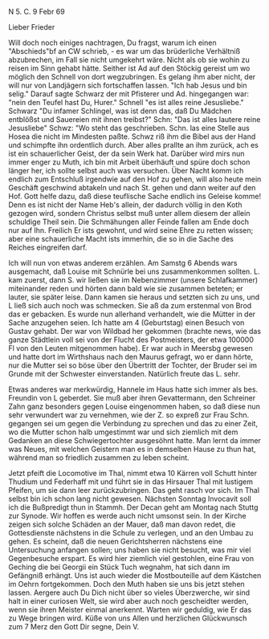 N 5. C. 9 Febr 69

Lieber Frieder

Will doch noch einiges nachtragen, Du fragst, warum ich einen "Abschieds"bf an CW schrieb, - es war um das brüderliche Verhältniß abzubrechen, im Fall sie nicht umgekehrt wäre. Nicht als ob sie wohin zu reisen im Sinn gehabt hätte. Seither ist Ad auf den Stöckig gereist um wo möglich den Schnell von dort wegzubringen. Es gelang ihm aber nicht, der will nur von Landjägern sich fortschaffen lassen. "Ich hab Jesus und bin selig." Darauf sagte Schwarz der mit Pfisterer und Ad. hingegangen war: "nein den Teufel hast Du, Hurer." Schnell "es ist alles reine Jesusliebe." Schwarz "Du infamer Schlingel, was ist denn das, daß Du Mädchen entblößst und Sauereien mit ihnen treibst?" Schn: "Das ist alles lautere reine Jesusliebe" Schwz: "Wo steht das geschrieben. Schn. las eine Stelle aus Hosea die nicht im Mindesten paßte. Schwz riß ihm die Bibel aus der Hand und schimpfte ihn ordentlich durch. Aber alles prallte an ihm zurück, ach es ist ein schauerlicher Geist, der da sein Werk hat. Darüber wird mirs nun immer enger zu Muth, ich bin mit Arbeit überhäuft und spüre doch schon länger her, ich sollte selbst auch was versuchen. Über Nacht komm ich endlich zum Entschluß irgendwie auf den Hof zu gehen, will also heute mein Geschäft geschwind abtakeln und nach St. gehen und dann weiter auf den Hof. Gott helfe dazu, daß diese teuflische Sache endlich ins Geleise komme! Denn es ist nicht der Name Heb's allein, der dadurch völlig in den Koth gezogen wird, sondern Christus selbst muß unter allem diesem der allein schuldige Theil sein. Die Schmähungen aller Feinde fallen am Ende doch nur auf Ihn. Freilich Er ists gewohnt, und wird seine Ehre zu retten wissen; aber eine schauerliche Macht ists immerhin, die so in die Sache des Reiches eingreifen darf.

Ich will nun von etwas anderem erzählen. Am Samstg 6 Abends wars ausgemacht, daß Louise mit Schnürle bei uns zusammenkommen sollten. L. kam zuerst, dann S. wir ließen sie im Nebenzimmer (unsere Schlafkammer) miteinander reden und hörten dann bald wie sie zusammen beteten; er lauter, sie später leise. Dann kamen sie heraus und setzten sich zu uns, und L ließ sich auch noch was schmecken. Sie aß da zum erstenmal von Brod das er gebacken. Es wurde nun allerhand verhandelt, wie die Mütter in der Sache anzugehen seien. Ich hatte am 4 (Geburtstag) einen Besuch von Gustav gehabt. Der war von Wildbad her gekommen (brachte news, wie das ganze Städtlein voll sei von der Flucht des Postmeisters, der etwa 100000 Fl von den Leuten mitgenommen habe). Er war auch in Meersbg gewesen und hatte dort im Wirthshaus nach den Maurus gefragt, wo er dann hörte, nur die Mutter sei so böse über den Übertritt der Tochter, der Bruder sei im Grunde mit der Schwester einverstanden. Natürlich freute das L. sehr.

Etwas anderes war merkwürdig, Hannele im Haus hatte sich immer als bes. Freundin von L geberdet. Sie muß aber ihren Gevattermann, den Schreiner Zahn ganz besonders gegen Louise eingenommen haben, so daß diese nun sehr verwundert war zu vernehmen, wie der Z. so expreß zur Frau Schn. gegangen sei um gegen die Verbindung zu sprechen und das zu einer Zeit, wo die Mutter schon halb umgestimmt war und sich ziemlich mit dem Gedanken an diese Schwiegertochter ausgesöhnt hatte. Man lernt da immer was Neues, mit welchen Geistern man es in demselben Hause zu thun hat, während man so friedlich zusammen zu leben scheint.

Jetzt pfeift die Locomotive im Thal, nimmt etwa 10 Kärren voll Schutt hinter Thudium und Federhaff mit und führt sie in das Hirsauer Thal mit lustigem Pfeifen, um sie dann leer zurückzubringen. Das geht rasch vor sich. Im Thal selbst bin ich schon lang nicht gewesen. Nächsten Sonntag Invocavit soll ich die Bußpredigt thun in Stammh. Der Decan geht am Montag nach Stuttg zur Synode. Wir hoffen es werde auch nicht umsonst sein. In der Kirche zeigen sich solche Schäden an der Mauer, daß man davon redet, die Gottesdienste nächstens in die Schule zu verlegen, und an den Umbau zu gehen. Es scheint, daß die neuen Gerichtsherren nächstens eine Untersuchung anfangen sollen; uns haben sie nicht besucht, was mir viel Gegenbesuche erspart. Es wird hier ziemlich viel gestohlen, eine Frau von Geching die bei Georgii ein Stück Tuch wegnahm, hat sich dann im Gefängniß erhängt. Uns ist auch wieder die Mostbouteille auf dem Kästchen im Oehrn fortgekommen. Doch den Muth haben sie uns bis jetzt stehen lassen. Aergere auch Du Dich nicht über so vieles Überzwerche, wir sind halt in einer curiosen Welt, sie wird aber auch noch gescheidter werden, wenn sie ihren Meister einmal anerkennt. Warten wir geduldig, wie Er das zu Wege bringen wird. Küße von uns Allen und herzlichen Glückwunsch zum 7 Merz den Gott Dir segne,
 Dein V.
